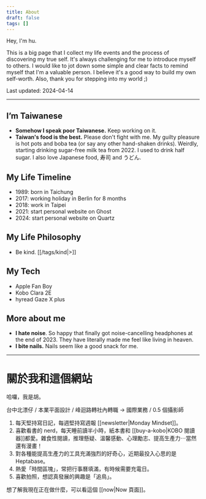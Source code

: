 ```yaml
---
title: About
draft: false
tags: []
---
```

Hey, I'm hu.

This is a big page that I collect my life events and the process of discovering my true self. It's always challenging for me to introduce myself to others. I would like to jot down some simple and clear facts to remind myself that I'm a valuable person. I believe it's a good way to build my own self-worth. Also, thank you for stepping into my world ;)

Last updated: 2024-04-14

---
## I’m Taiwanese
- **Somehow I speak poor Taiwanese.** Keep working on it.
- **Taiwan's food is the best.** Please don't fight with me. My guilty pleasure is hot pots and boba tea (or say any other hand-shaken drinks). Weirdly, starting drinking sugar-free milk tea from 2022. I used to drink half sugar. I also love Japanese food, 寿司 and うどん.

## My Life Timeline
- 1989: born in Taichung
- 2017: working holiday in Berlin for 8 months
- 2018: work in Taipei
- 2021: start personal website on Ghost 
- 2024: start personal website on Quartz
## My Life Philosophy
- Be kind. [[/tags/kind|>]]
## My Tech
- Apple Fan Boy
- Kobo Clara 2E
- hyread Gaze X plus
## More about me
- **I hate noise**. So happy that finally got noise-cancelling headphones at the end of 2023. They have literally made me feel like living in heaven.
- **I bite nails.**  Nails seem like a good snack for me.
---
# 關於我和這個網站

哈囉，我是胡。

台中北漂仔 / 本業平面設計 / 峰迴路轉社內轉職 → 國際業務 / 0.5 個攝影師

1. 每天堅持寫日記，每週堅持寫週報 [[newsletter|Monday Mindset]]。
2. 喜歡看書的 nerd，每天睡前讀半小時，紙本書和 [[buy-a-kobo|KOBO 閱讀器]]都愛。雜食性閱讀，推理懸疑、溫馨感動、心理勵志、提高生產力⋯當然還有漫畫！
3. 對各種能提高生產力的工具充滿強烈的好奇心，近期最投入心思的是 Heptabase。
4. 熱愛「時間區塊」，常把行事曆填滿，有時候需要充電日。
5. 喜歡拍照，想認真發展的興趣是「追鳥」。

想了解我現在正在做什麼，可以看這個 [[now|Now 頁面]]。



